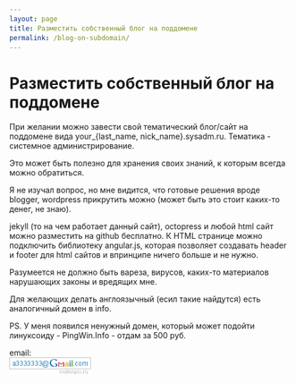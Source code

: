 ```yaml
---
layout: page
title: Разместить собственный блог на поддомене
permalink: /blog-on-subdomain/
---
```



# Разместить собственный блог на поддомене


При желании можно завести свой тематический блог/сайт на поддомене вида your_{last_name, nick_name}.sysadm.ru. Тематика - системное администрирование.

Это может быть полезно для хранения своих знаний, к которым всегда можно обратиться.

Я не изучал вопрос, но мне видится, что готовые решения вроде blogger, wordpress прикрутить можно (может быть это стоит каких-то денег, не знаю).

jekyll (то на чем работает данный сайт), octopress и любой html сайт можно разместить на github бесплатно.
К HTML странице можно подключить библиотеку angular.js, которая позволяет создавать header и footer для html сайтов и впринципе ничего больше и не нужно.

Разумеется не должно быть вареза, вирусов, каких-то материалов нарушающих законы и вредящих мне.


Для желающих делать англоязычный (есил такие найдутся) есть аналогичный домен в info.


PS. У меня появился ненужный домен, который может подойти линуксоиду - PingWin.Info - отдам за 500 руб.

email:  
![Marley](/img/a3333333mail.gif "Marley")
